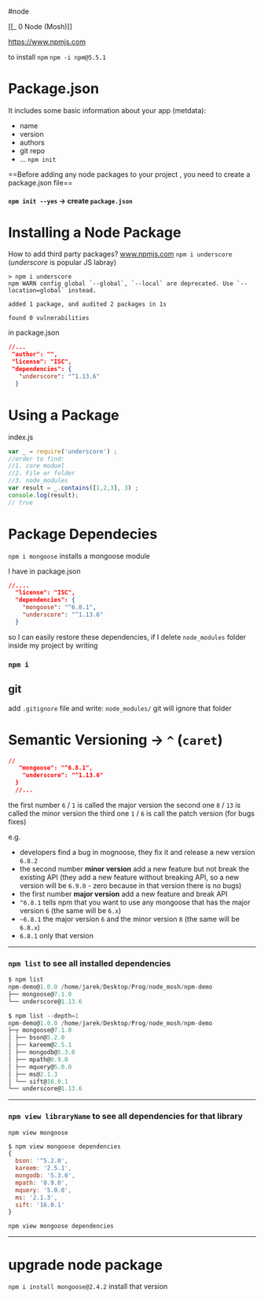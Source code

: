 #node 

[[_ 0 Node (Mosh)]]

https://www.npmjs.com

to install  `npm`
`npm -i npm@5.5.1`


# Package.json
It includes some basic information about your app (metdata):
- name
- version
- authors
- git repo 
- ...
`npm init`

==Before adding any node packages to your project , you need to create a package.json file==

#### `npm init --yes`  -> create `package.json` 


# Installing a Node Package
How to add third party packages?
www.npmjs.com
`npm i underscore` (*underscore* is popular JS labray)
```shell
> npm i underscore
npm WARN config global `--global`, `--local` are deprecated. Use `--location=global` instead.

added 1 package, and audited 2 packages in 1s

found 0 vulnerabilities
```

in package.json
```json
//...
 "author": "",
 "license": "ISC",
 "dependencies": {
   "underscore": "^1.13.6"
  }
```



# Using a Package
index.js
```js
var _ = require('underscore') ;
//order to find:
//1. core moduel
//2. File or folder
//3. node_modules
var result = _.contains([1,2,3], 3) ;
console.log(result);
// true
```

# Package Dependecies
`npm i mongoose` installs a mongoose module

I have in package.json
```json
//....
  "license": "ISC",
  "dependencies": {
    "mongoose": "^6.8.1",
    "underscore": "^1.13.6"
  }
```
so I can easily restore these dependencies, if I delete `node_modules` folder inside my project by writing
### `npm i`


## git
add `.gitignore` file and write:
`node_modules/` 
git will ignore that folder

# Semantic Versioning -> `^` (`caret`)
```json
// 
   "mongoose": "^6.8.1",
    "underscore": "^1.13.6"
  }
  //...
```

the first number `6` / `1` is called the major version
the second one `8` / `13` is called the minor version 
the third one `1` / `6` is call the patch version (for bugs fixes)

e.g.
- developers find a bug in mognoose, they fix it and release a new version `6.8.2`
- the second number **minor version** add a new feature but not break the existing API (they add a new feature without breaking API, so a new version will be `6.9.0` - zero because in that version there is no bugs)
- the first number **major version** add a new feature and break API
- `^6.8.1` tells npm  that you want to use any mongoose that has the major version `6` (the same will be `6.x`)
- `~6.8.1`  the major version `6` and the minor version `8` (the same will be `6.8.x`)
- `6.8.1` only that version

--------
### `npm list` to see all installed dependencies
```js
$ npm list 
npm-demo@1.0.0 /home/jarek/Desktop/Prog/node_mosh/npm-demo
├── mongoose@7.1.0
└── underscore@1.13.6
```

```js
$ npm list --depth=1
npm-demo@1.0.0 /home/jarek/Desktop/Prog/node_mosh/npm-demo
├─┬ mongoose@7.1.0
│ ├── bson@5.2.0
│ ├── kareem@2.5.1
│ ├── mongodb@5.3.0
│ ├── mpath@0.9.0
│ ├── mquery@5.0.0
│ ├── ms@2.1.3
│ └── sift@16.0.1
└── underscore@1.13.6
```



------
### `npm view libraryName` to see all dependencies for that library
`npm view mongoose`

```js
$ npm view mongoose dependencies
{
  bson: '^5.2.0',
  kareem: '2.5.1',
  mongodb: '5.3.0',
  mpath: '0.9.0',
  mquery: '5.0.0',
  ms: '2.1.3',
  sift: '16.0.1'
}
```

`npm view mongoose dependencies`


----
# upgrade node package


`npm i install mongoose@2.4.2` install that version















